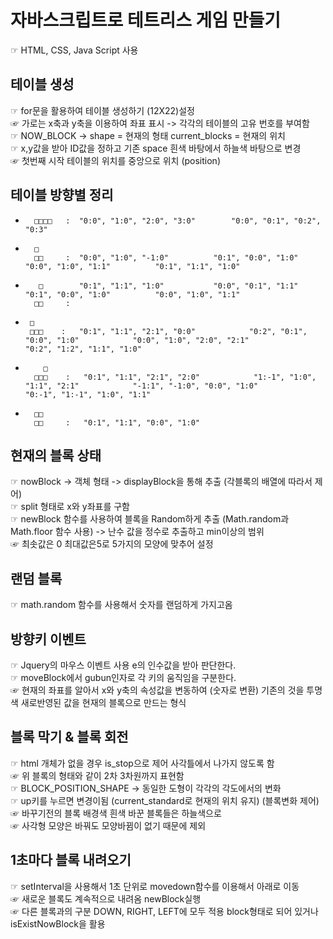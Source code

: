 # 자바스크립트로 테트리스 게임 만들기 <br/>

☞ HTML, CSS, Java Script 사용 <br/>

## 테이블 생성 <br/>

☞ for문을 활용하여 테이블 생성하기 (12X22)설정 <br/>
☞ 가로는 x축과 y축을 이용하여 좌표 표시  -> 각각의 테이블의 고유 번호를 부여함 <br/>
☞ NOW_BLOCK -> shape = 현재의 형태 current_blocks = 현재의 위치 <br/>
☞ x,y값을 받아 ID값을 정하고 기존 space 흰색 바탕에서 하늘색 바탕으로 변경 <br/>
☞ 첫번째 시작 테이블의 위치를 중앙으로 위치 (position) <br/>

## 테이블 방향별 정리<br/>

-       □□□□   :  "0:0", "1:0", "2:0", "3:0"        "0:0", "0:1", "0:2", "0:3" 

-       □        
        □□     :  "0:0", "1:0", "-1:0"          "0:1", "0:0", "1:0"          "0:0", "1:0", "1:1"          "0:1", "1:1", "1:0"

-        □        "0:1", "1:1", "1:0"           "0:0", "0:1", "1:1"          "0:1", "0:0", "1:0"          "0:0", "1:0", "1:1"
        □□     :  

 -      □         
        □□□    :   "0:1", "1:1", "2:1", "0:0"            "0:2", "0:1", "0:0", "1:0"            "0:0", "1:0", "2:0", "2:1"            "0:2", "1:2", "1:1", "1:0"

-         □        
        □□□    :   "0:1", "1:1", "2:1", "2:0"            "1:-1", "1:0", "1:1", "2:1"            "-1:1", "-1:0", "0:0", "1:0"            "0:-1", "1:-1", "1:0", "1:1"

-       □□         
        □□     :   "0:1", "1:1", "0:0", "1:0"


## 현재의 블록 상태 <br/>

☞ nowBlock -> 객체 형태 -> displayBlock을 통해 추출 (각블록의 배열에 따라서 제어)<br/>
☞ split 형태로 x와 y좌표를 구함 <br/>
☞ newBlock 함수를 사용하여 블록을 Random하게 추출 (Math.random과 Math.floor 함수 사용) -> 난수 값을 정수로 추출하고 min이상의 범위 <br/>
☞ 최솟값은 0 최대값은5로 5가지의 모양에 맞추어 설정 <br/>


## 랜덤 블록

☞ math.random 함수를 사용해서 숫자를 랜덤하게 가지고옴 

## 방향키 이벤트  <br/>

☞ Jquery의 마우스 이벤트 사용 e의 인수값을 받아 판단한다. <br/>
☞ moveBlock에서 gubun인자로 각 키의 움직임을 구분한다. <br/>
☞ 현재의 좌표를 알아서 x와 y축의 속성값을 변동하여 (숫자로 변환) 기존의 것을 투명색 새로반영된 값을 현재의 블록으로 만드는 형식 <br/>


## 블록 막기 & 블록 회전 <br/>

☞ html 개체가 없을 경우 is_stop으로 제어 사각틀에서 나가지 않도록 함<br/>
☞ 위 블록의 형태와 같이 2차 3차원까지 표현함  <br/>
☞ BLOCK_POSITION_SHAPE -> 동일한 도형이 각각의 각도에서의 변화<br/>
☞ up키를 누르면 변경이됨 (current_standard로 현재의 위치 유지) (블록변화 제어) <br/>
☞ 바꾸기전의 블록 배경색 흰색 바꾼 블록들은 하늘색으로 <br/>
☞ 사각형 모양은 바꿔도 모양바뀜이 없기 때문에 제외<br/>


## 1초마다 블록 내려오기  <br/>

☞ setInterval을 사용해서 1초 단위로 movedown함수를 이용해서 아래로 이동<br/>
☞ 새로운 블록도 계속적으로 내려옴 newBlock실행<br/>
☞ 다른 블록과의 구분 DOWN, RIGHT, LEFT에 모두 적용 block형태로 되어 있거나 isExistNowBlock을 활용<br/>


